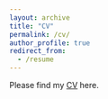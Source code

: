 ```yaml
---
layout: archive
title: "CV"
permalink: /cv/
author_profile: true
redirect_from:
  - /resume
---
```


Please find my [CV](https://www.dropbox.com/s/3df4kr6t9rsop54/Ijaz_CV_April2022.pdf?dl=0) here.
